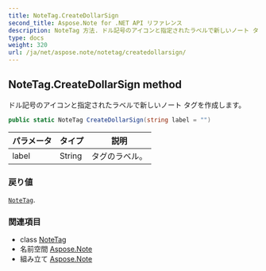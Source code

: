 ```yaml
---
title: NoteTag.CreateDollarSign
second_title: Aspose.Note for .NET API リファレンス
description: NoteTag 方法. ドル記号のアイコンと指定されたラベルで新しいノート タグを作成します
type: docs
weight: 320
url: /ja/net/aspose.note/notetag/createdollarsign/
---
```

## NoteTag.CreateDollarSign method

ドル記号のアイコンと指定されたラベルで新しいノート タグを作成します。

```csharp
public static NoteTag CreateDollarSign(string label = "")
```

| パラメータ | タイプ | 説明 |
| --- | --- | --- |
| label | String | タグのラベル。 |

### 戻り値

[`NoteTag`](../).

### 関連項目

* class [NoteTag](../)
* 名前空間 [Aspose.Note](../../notetag/)
* 組み立て [Aspose.Note](../../../)


